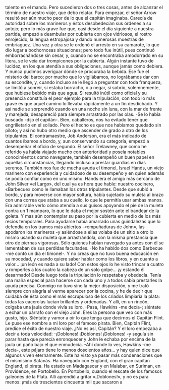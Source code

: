 talento en el mando. Pero sucedieron dos o tres cosas, antes de alcanzar el término de nuestro viaje, que
debo relatar.
Para empezar, el señor Arrow resultó ser aún mucho peor de lo que el capitán imaginaba. Carecía de autoridad
sobre los marineros y éstos desobedecían sus órdenes a su antojo; pero lo más grave fue que, casi
desde el día siguiente a nuestra partida, empezó a deambular por cubierta con ojos vidriosos, el rostro enrojecido,
la lengua estropajosa y dando numerosas muestras de embriaguez. Una vez y otra se le ordenó el
arresto en su camarote, lo que dio lugar a bochornosas situaciones; pero todo fue inútil, pues continuó emborrachándose
sin cesar, y, cuando no se encontraba amodorrado en su litera, se le veía dar trompicones por
la cubierta. Algún instante tuvo de lucidez, en los que atendía a sus obligaciones, aunque jamás como debiera.
Y nunca pudimos averiguar dónde se procuraba la bebida. Ese fue el misterio del barco; por mucho que
lo vigilábamos, no lográbamos dar con su escondite, y, cuando incluso se le llegó a preguntar con toda
franqueza, se limitó a sonreír, si estaba borracho, o a negar, si sobrio, solemnemente, que hubiese bebido
más que agua.
Si resultó inútil como oficial y su presencia constituía el peor ejemplo para la tripulación, con todo lo
más grave es que aquel camino lo llevaba rápidamente a un fin desdichado. Y así nadie se sorprendió cuando
en una noche sin luna, con la mar de frente y marejada, desapareció para siempre arrastrado por las olas.
-Se lo había buscado -dijo el capitán-. Bien, caballeros, nos ha evitado tener que engrilletarlo en el sollado.
Pero el hecho es que nos habíamos quedado sin piloto; y así no hubo otro medio que ascender de grado a
otro de los tripulantes. El contramaestre, Job Anderson, era el más indicado de cuantos íbamos a bordo, y,
aun conservando su categoría, empezó a desempeñar el oficio de segundo. El señor Trelawney, que como
he referido ya había viajado mucho con anterioridad y poseía notables conocimientos como navegante,
también desempeñó un buen papel en aquellas circunstancias, llegando incluso a prestar guardias en días
serenos. También nos fue de mucha ayuda el timonel, Israel Hands, un viejo marinero con experiencia y
cuidadoso de su desempeño y en quien además se podía confiar como en uno mismo.
Hands era el amigo más cercano de John Silver «el Largo», del cual ya es hora que hable: nuestro cocinero,
«Barbecue» como le llamaban los otros tripulantes.
Desde que subió a bordo, y para moverse con mayor soltura, había sujetado su muleta al brazo con una
correa que ataba a su cuello, lo que le permitía usar ambas manos. Era admirable verlo cómo atendía a sus
guisos apoyando el pie de la muleta contra un 1 mamparo, lo que le daba el mejor sostén ante el bandear de
la goleta. Y mas aún contemplar su paso por la cubierta en medio de los más recios temporales. Para ayudarse
había amarrado unas guindalezas que lo defendía en los tramos más abiertos -«empuñaduras de
John», las apodaron los marineros -y asiéndose a ellas volaba de un sitio a otro lo mismo usando su muleta
que arrastrándola, con la misma prestancia que otro de piernas vigorosas. Sólo quienes habían navegado ya
antes con él se lamentaban de sus perdidas facultades.
-No ha habido dos como Barbecue -me contó un día el timonel-. Y no creas que no tuvo buena educación
en su mocedad, y cuando quiere saber hablar como los libros, y en cuanto a valor... ¡un león es nada a su
lado! Con estos ojos lo he visto trincar a cuatro y romperles a los cuatro la cabeza de un solo golpe... ¡y
estando él desarmado!
Desde luego toda la tripulación lo respetaba y obedecía. Tenía una maña especial para hacerse con cada
uno y a todos sabía prestarles la ayuda precisa. Conmigo no tuvo sino la mejor disposición, y me trató
siempre con alegría al verme aparecer por la cocina, y he de decir que cuidaba de ésta como el más escrupuloso
de los criados limpiaría la plata: todas las cacerolas lucían brillantes y ordenadas. Y allí, en un rincón,
colgaba una jaula donde vivía su loro.
-Pasa, Hawkins -me decía-; siéntate a echar un párrafo con el viejo John. Eres la persona que veo con
más gusto, hijo. Siéntate y vamor a oír lo que tenga que decirnos el Capitán Flint. Le puse ese nombre a mi
loro por el famoso pirata. Bien, Capitán Flint, predice el éxito de nuestro viaje. ¿No es así, Capitán?
Y el loro empezaba a decir a toda velocidad:
-¡Doblones! ¡Doblones! ¡Doblones! -y seguía sin parar hasta que parecía enronquecer y John le echaba
por encima de la jaula un paño bajo el que enmudecía.
-Ahí donde lo ves, Hawkins -me decía-, este pájaro tiene lo menos doscientos años... y hay quien dice
que algunos viven eternamente. Este ha visto ya pasar más condenaciones que el mismísimo Satanás. Ha
navegado con England, con el gran capitán England, el pirata. Ha estado en Madagascar y en Malabar, en
Suriman, en Providence, en Portobello. En Portobello, cuando el rescate de los famosos galeones de la Plata.
Allí aprendió a gritar «¡Doblones!», y no es para menos: ¡más de trescientos cincuenta mil que sacaron a
